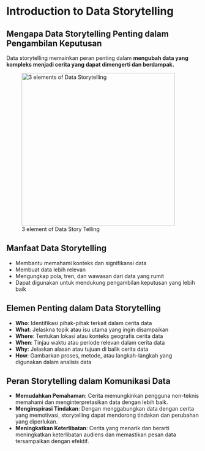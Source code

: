 # Introduction to Data Storytelling

## Mengapa Data Storytelling Penting dalam Pengambilan Keputusan

Data storytelling memainkan peran penting dalam **mengubah data yang kompleks menjadi cerita yang dapat dimengerti dan berdampak.**

<figure>
  <img src="https://github.com/ArfaniAsra/materi-coding/assets/67674667/b6bce7bc-1dc8-4119-8cd4-d57bfbf8da81" alt="3 elements of Data Storytelling" width="400">
  <br>
  <figcaption>3 element of Data Story Telling</figcaption>
</figure>

## Manfaat Data Storytelling
- Membantu memahami konteks dan signifikansi data
- Membuat data lebih relevan
- Mengungkap pola, tren, dan wawasan dari data yang rumit
- Dapat digunakan untuk mendukung pengambilan keputusan yang lebih baik

## Elemen Penting dalam Data Storytelling
- **Who**: Identifikasi pihak-pihak terkait dalam cerita data
- **What**: Jelaskna topik atau isu utama yang ingin disampaikan
- **Where**: Tentukan lokasi atau konteks geografis cerita data
- **When**: Tinjau waktu atau periode relevan dalam cerita data
- **Why**: Jelaskan alasan atau tujuan di balik cerita data
- **How**: Gambarkan proses, metode, atau langkah-langkah yang digunakan dalam analisis data

## Peran Storytelling dalam Komunikasi Data
- **Memudahkan Pemahaman**: Cerita memungkinkan pengguna non-teknis memahami dan menginterpretasikan data dengan lebih baik.
- **Menginspirasi Tindakan**: Dengan menggabungkan data dengan cerita yang memotivasi, storytelling dapat mendorong tindakan dan perubahan yang diperlukan.
- **Meningkatkan Keterlibatan**: Cerita yang menarik dan berarti meningkatkan keterlibatan audiens dan memastikan pesan data tersampaikan dengan efektif.
